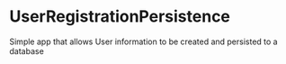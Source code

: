 # UserRegistrationPersistence
Simple app that allows User information to be created and persisted to a database
